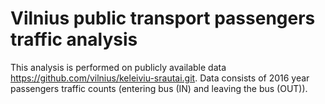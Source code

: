 # Vilnius public transport passengers traffic analysis

This analysis is performed on publicly available data https://github.com/vilnius/keleiviu-srautai.git. Data consists of 2016 year passengers traffic counts (entering bus (IN) and leaving the bus (OUT)). 
